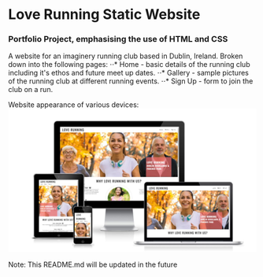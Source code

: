 # Love Running Static Website

### Portfolio Project, emphasising the use of **HTML** and **CSS**

A website for an imaginery running club based in Dublin, Ireland.
Broken down into the following pages:
⋅⋅* Home - basic details of the running club including it's ethos and future meet up dates.
⋅⋅* Gallery - sample pictures of the running club at different running events.
⋅⋅* Sign Up - form to join the club on a run.

Website appearance of various devices:
![alt text](https://github.com/Grawnya/love-running/blob/main/assets/images/responsive%20design.jpg)

Note: This README.md will be updated in the future
